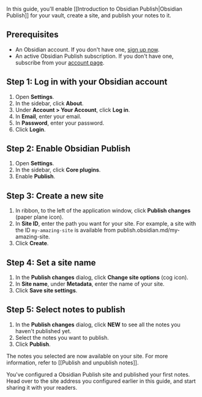 In this guide, you'll enable [[Introduction to Obsidian Publish|Obsidian Publish]] for your vault, create a site, and publish your notes to it.

## Prerequisites

- An Obsidian account. If you don't have one, [sign up now](https://obsidian.md/account#mode=signup).
- An active Obsidian Publish subscription. If you don't have one, subscribe from your [account page](https://obsidian.md/account).

## Step 1: Log in with your Obsidian account

1. Open **Settings**.
1. In the sidebar, click **About**.
1. Under **Account > Your Account**, click **Log in**.
1. In **Email**, enter your email.
1. In **Password**, enter your password.
1. Click **Login**.

## Step 2: Enable Obsidian Publish

1. Open **Settings**.
1. In the sidebar, click **Core plugins**.
1. Enable **Publish**.

## Step 3: Create a new site

1. In ribbon, to the left of the application window, click **Publish changes** (paper plane icon).
1. In **Site ID**, enter the path you want for your site. For example, a site with the ID `my-amazing-site` is available from publish.obsidian.md/my-amazing-site.
1. Click **Create**.

## Step 4: Set a site name

1. In the **Publish changes** dialog, click **Change site options** (cog icon).
1. In **Site name**, under **Metadata**, enter the name of your site.
1. Click **Save site settings**.

## Step 5: Select notes to publish

1. In the **Publish changes** dialog, click **NEW** to see all the notes you haven't published yet.
1. Select the notes you want to publish.
1. Click **Publish**.

The notes you selected are now available on your site. For more information, refer to [[Publish and unpublish notes]].

You've configured a Obsidian Publish site and published your first notes. Head over to the site address you configured earlier in this guide, and start sharing it with your readers.
